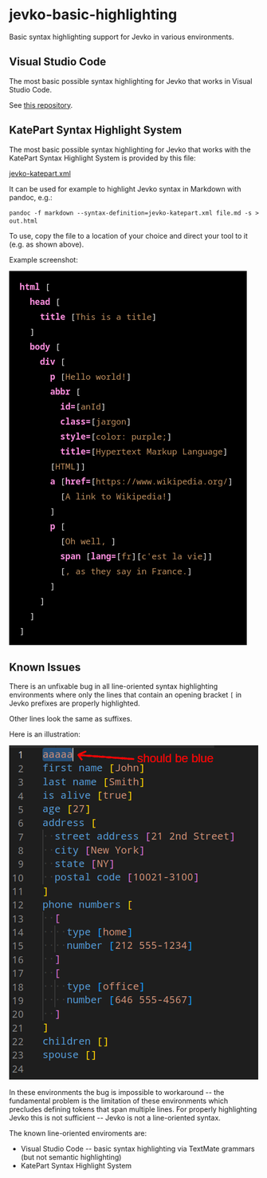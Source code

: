 # jevko-basic-highlighting

Basic syntax highlighting support for Jevko in various environments.

## Visual Studio Code

The most basic possible syntax highlighting for Jevko that works in Visual
Studio Code.

See [this repository](https://github.com/jevko/jevko-basic-highlighting-vscode).

## KatePart Syntax Highlight System

The most basic possible syntax highlighting for Jevko that works with the
KatePart Syntax Highlight System is provided by this file:

[jevko-katepart.xml](jevko-katepart.xml)

It can be used for example to highlight Jevko syntax in Markdown with pandoc,
e.g.:

```
pandoc -f markdown --syntax-definition=jevko-katepart.xml file.md -s > out.html
```

To use, copy the file to a location of your choice and direct your tool to it
(e.g. as shown above).

Example screenshot:

![screenshot](screenshot.png)

## Known Issues

There is an unfixable bug in all line-oriented syntax highlighting environments
where only the lines that contain an opening bracket `[` in Jevko prefixes are
properly highlighted.

Other lines look the same as suffixes.

Here is an illustration:

![screenshot of the bug](https://raw.githubusercontent.com/jevko/jevko-basic-highlighting-vscode/master/screenshot-bug.png)

In these environments the bug is impossible to workaround -- the fundamental
problem is the limitation of these environments which precludes defining tokens
that span multiple lines. For properly highlighting Jevko this is not sufficient
-- Jevko is not a line-oriented syntax.

The known line-oriented enviroments are:

- Visual Studio Code -- basic syntax highlighting via TextMate grammars (but not
  semantic highlighting)
- KatePart Syntax Highlight System
